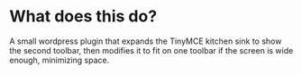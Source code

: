 What does this do?
==================

A small wordpress plugin that expands the TinyMCE kitchen sink to show the second toolbar, then modifies it to fit on one toolbar if the screen is wide enough, minimizing space.
